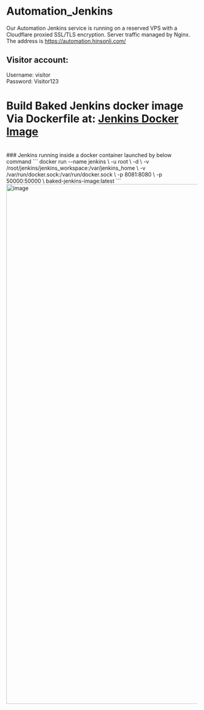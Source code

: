 # Automation_Jenkins
Our Automation Jenkins service is running on a reserved VPS with a Cloudflare proxied SSL/TLS encryption. Server traffic managed by Nginx.
<BR>
The address is https://automation.hinsonli.com/
<BR>
## Visitor account:
Username: visitor
<BR>
Password: Visitor123
<BR>
# Build Baked Jenkins docker image Via Dockerfile at: [Jenkins Docker Image](./Dockerfiles/Jenkins_Images/Dockerfile)
<BR>
### Jenkins running inside a docker container launched by below command
```
docker run --name jenkins \
-u root \
-d \
-v /root/jenkins/jenkins_workspace:/var/jenkins_home \
-v /var/run/docker.sock:/var/run/docker.sock \
-p 8081:8080 \
-p 50000:50000 \
baked-jenkins-image:latest
```
<img width="1367" alt="image" src="https://github.com/hihinsonli/Automation_Jenkins/assets/134122199/6cc5cac3-1b89-486f-bad6-8049c1153ef5">

